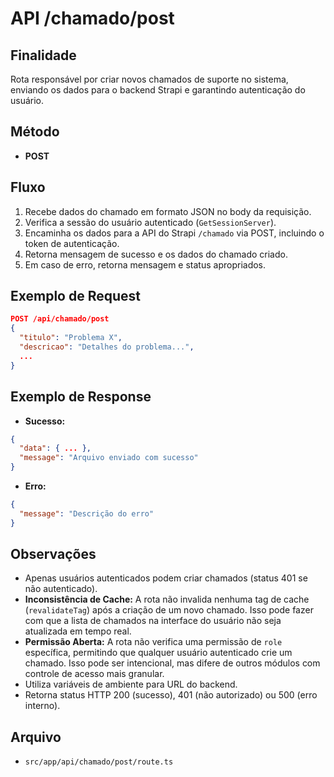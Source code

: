 # API /chamado/post

## Finalidade
Rota responsável por criar novos chamados de suporte no sistema, enviando os dados para o backend Strapi e garantindo autenticação do usuário.

## Método
- **POST**

## Fluxo
1. Recebe dados do chamado em formato JSON no body da requisição.
2. Verifica a sessão do usuário autenticado (`GetSessionServer`).
3. Encaminha os dados para a API do Strapi `/chamado` via POST, incluindo o token de autenticação.
4. Retorna mensagem de sucesso e os dados do chamado criado.
5. Em caso de erro, retorna mensagem e status apropriados.

## Exemplo de Request
```json
POST /api/chamado/post
{
  "titulo": "Problema X",
  "descricao": "Detalhes do problema...",
  ...
}
```

## Exemplo de Response
- **Sucesso:**
```json
{
  "data": { ... },
  "message": "Arquivo enviado com sucesso"
}
```
- **Erro:**
```json
{
  "message": "Descrição do erro"
}
```

## Observações
- Apenas usuários autenticados podem criar chamados (status 401 se não autenticado).
- **Inconsistência de Cache:** A rota não invalida nenhuma tag de cache (`revalidateTag`) após a criação de um novo chamado. Isso pode fazer com que a lista de chamados na interface do usuário não seja atualizada em tempo real.
- **Permissão Aberta:** A rota não verifica uma permissão de `role` específica, permitindo que qualquer usuário autenticado crie um chamado. Isso pode ser intencional, mas difere de outros módulos com controle de acesso mais granular.
- Utiliza variáveis de ambiente para URL do backend.
- Retorna status HTTP 200 (sucesso), 401 (não autorizado) ou 500 (erro interno).

## Arquivo
- `src/app/api/chamado/post/route.ts`
